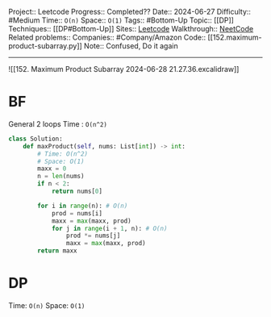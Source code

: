 Project:: Leetcode
Progress:: Completed??
Date:: 2024-06-27
Difficulty:: #Medium 
Time:: `O(n)`
Space:: `O(1)`
Tags:: #Bottom-Up 
Topic:: [[DP]]
Techniques:: [[DP#Bottom-Up]]
Sites:: [Leetcode](https://leetcode.com/problems/maximum-product-subarray/description/)
Walkthrough:: [NeetCode](https://www.youtube.com/watch?v=lXVy6YWFcRM)
Related problems:: 
Companies:: #Company/Amazon 
Code:: [[152.maximum-product-subarray.py]]
Note:: Confused, Do it again

---

![[152. Maximum Product Subarray 2024-06-28 21.27.36.excalidraw]]
# BF
General 2 loops
Time : `O(n^2)`
```python ans:10,13
class Solution:
    def maxProduct(self, nums: List[int]) -> int:
		# Time: O(n^2)
		# Space: O(1)
        maxx = 0
        n = len(nums)
        if n < 2:
            return nums[0]

        for i in range(n): # O(n)
            prod = nums[i]
            maxx = max(maxx, prod)
            for j in range(i + 1, n): # O(n)
                prod *= nums[j]
                maxx = max(maxx, prod)
        return maxx
```


# DP
Time: `O(n)`
Space: `O(1)`